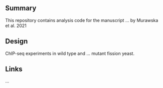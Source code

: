## Summary

This repository contains analysis code for the manuscript ... by Murawska et al. 2021

## Design

ChIP-seq experiments in wild type and ... mutant fission yeast.

## Links

...